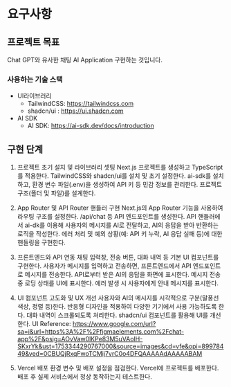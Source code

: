 # 요구사항

## 프로젝트 목표

Chat GPT와 유사한 채팅 AI Application 구현하는 것입니다.

### 사용하는 기술 스택

- UI라이브러리
  - TailwindCSS: https://tailwindcss.com
  - shadcn/ui : https://ui.shadcn.com
- AI SDK
  - AI SDK: https://ai-sdk.dev/docs/introduction

## 구현 단계

1. 프로젝트 초기 설치 및 라이브러리 셋팅
   Next.js 프로젝트를 생성하고 TypeScript를 적용한다.
   TailwindCSS와 shadcn/ui를 설치 및 초기 설정한다.
   ai-sdk를 설치하고, 환경 변수 파일(.env)을 생성하여 API 키 등 민감 정보를 관리한다.
   프로젝트 구조(폴더 및 파일)를 설계한다.

2. App Router 및 API Router 핸들러 구현
   Next.js의 App Router 기능을 사용하여 라우팅 구조를 설정한다.
   /api/chat 등 API 엔드포인트를 생성한다.
   API 핸들러에서 ai-dk를 이용해 사용자의 메시지를 AI로 전달하고, AI의 응답을 받아 반환하는 로직을 작성한다.
   에러 처리 및 예외 상황(예: API 키 누락, AI 응답 실패 등)에 대한 핸들링을 구현한다.

3. 프론트엔드와 API 연동
   채팅 입력창, 전송 버튼, 대화 내역 등 기본 UI 컴포넌트를 구현한다.
   사용자가 메시지를 입력하고 전송하면, 프론트엔드에서 API 엔드포인트로 메시지를 전송한다.
   API로부터 받은 AI의 응답을 화면에 표시한다.
   메시지 전송 중 로딩 상태를 UI에 표시한다.
   에러 발생 시 사용자에게 안내 메시지를 표시한다.

4. UI 컴포넌트 고도화 및 UX 개선
   사용자와 AI의 메시지를 시각적으로 구분(말풍선 색상, 정렬 등)한다.
   반응형 디자인을 적용하여 다양한 기기에서 사용 가능하도록 한다.
   대화 내역이 스크롤되도록 처리한다.
   shadcn/ui 컴포넌트를 활용해 UI를 개선한다.
   UI Reference: https://www.google.com/url?sa=i&url=https%3A%2F%2Ffigmaelements.com%2Fchat-app%2F&psig=AOvVaw0lKPe83M5uVAolH-SKxrYk&ust=1753344290767000&source=images&cd=vfe&opi=89978449&ved=0CBUQjRxqFwoTCMij7vrC0o4DFQAAAAAdAAAAABAM

5. Vercel 배포
   환경 변수 및 배포 설정을 점검한다.
   Vercel에 프로젝트를 배포한다.
   배포 후 실제 서비스에서 정상 동작하는지 테스트한다.
